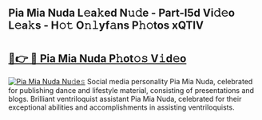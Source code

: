 ## Pia Mia Nuda L𝚎a𝚔ed N𝚞𝚍e - Part-I5d Vi𝚍𝚎o L𝚎a𝚔s - H𝚘𝚝 O𝚗𝚕yf𝚊ns P𝚑𝚘tos xQTIV

# <h2><a href="http://kf1bha.oniu.top/?m=Pia+Mia+Nuda">🔗👉 🔴 Pia Mia Nuda P𝚑ot𝚘𝚜 V𝚒d𝚎o</a></h2>

[![Pia Mia Nuda Nu𝚍e𝚜](https://i.imgur.com/0qMVB7G.gif)](http://kf1bha.oniu.top/?m=Pia+Mia+Nuda)
Social media personality Pia Mia Nuda, celebrated for publishing dance and lifestyle material, consisting of presentations and blogs. Brilliant ventriloquist assistant Pia Mia Nuda, celebrated for their exceptional abilities and accomplishments in assisting ventriloquists.  

